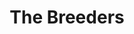 ---
title: "The Breeders"
summary: "The Breeders are an American alternative rock band based in Dayton, Ohio, consisting of members Kim Deal , her twin sister Kelley Deal , Josephine Wiggs and Jim Macpherson .
The earliest incarnation of the band was formed by Kim Deal and Tanya Donelly in 1989 as a side-project alongside their full-time bands Pixies and Throwing Muses respectively. To record their debut album, 1990's Pod, Deal and Donelly recruited bassist Josephine Wiggs of The Perfect Disaster and drummer Britt Walford of Slint. Kim's sister Kelley was brought into the band as a third guitarist in 1992 to record the Safari EP, and shortly thereafter Tanya Donelly left to concentrate full-time on her own new band, Belly, leaving Kelley Deal as the sole lead guitarist, while Britt Walford left as well around the same time. While the band's first record wasn't initially a commercial success, the band had developed a following among indie rock fans and praises from people such as Nirvana frontman Kurt Cobain, who cited Pod as one of his all-time favorite albums. Meanwhile, the band prepared to record their next album.
In 1993, the Pixies broke up, leaving Deal to concentrate on The Breeders as her full-time band. Kim recruited local Dayton, Ohio musician Jim Macpherson to replace the recently departed Walford on drums, cementing the Breeders' best-known line-up. The band's most commercially successful album, Last Splash, was released in 1993 in the midst of the early 1990s alternative rock boom. The album went on to be certified platinum by the RIAA, and is best known for its hit single \"Cannonball\".A year after the success of Last Splash, drug and alcohol issues forced the band into hiatus in 1994, while both the Deal sisters did separate stints in rehab in the following years. During the band's hiatus, Kim Deal formed the short-lived alternative rock band The Amps, recording a single album, Pacer, in 1995. In the late 1990s, Kim and Kelley reformed The Breeders with a new line-up and released two more albums, Title TK in 2002 and Mountain Battles in 2008. In 2013, Kim and Kelley had announced that the \"classic\" line-up had reunited for the first time since the 1990s for a new series of tours celebrating the 20th anniversary of the band's hit album Last Splash. They released their fifth album All Nerve in 2018, the \"classic\" Breeders line-up's first full-length album together since 1993's Last Splash.
They will be performing both weekends at Coachella, Saturdays ."
slug: "the-breeders"
image: "the-breeders.jpg"
apple_music_artist_url: "None"
wikipedia_url: "https://en.wikipedia.org/wiki/The_Breeders"
---